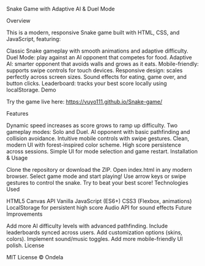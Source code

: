 Snake Game with Adaptive AI & Duel Mode

Overview

This is a modern, responsive Snake game built with HTML, CSS, and JavaScript, featuring:

Classic Snake gameplay with smooth animations and adaptive difficulty.
Duel Mode: play against an AI opponent that competes for food.
Adaptive AI: smarter opponent that avoids walls and grows as it eats.
Mobile-friendly: supports swipe controls for touch devices.
Responsive design: scales perfectly across screen sizes.
Sound effects for eating, game over, and button clicks.
Leaderboard: tracks your best score locally using localStorage.
Demo

Try the game live here: https://vuyo111.github.io/Snake-game/

Features

Dynamic speed increases as score grows to ramp up difficulty.
Two gameplay modes: Solo and Duel.
AI opponent with basic pathfinding and collision avoidance.
Intuitive mobile controls with swipe gestures.
Clean, modern UI with forest-inspired color scheme.
High score persistence across sessions.
Simple UI for mode selection and game restart.
Installation & Usage

Clone the repository or download the ZIP.
Open index.html in any modern browser.
Select game mode and start playing!
Use arrow keys or swipe gestures to control the snake.
Try to beat your best score!
Technologies Used

HTML5 Canvas API
Vanilla JavaScript (ES6+)
CSS3 (Flexbox, animations)
LocalStorage for persistent high score
Audio API for sound effects
Future Improvements

Add more AI difficulty levels with advanced pathfinding.
Include leaderboards synced across users.
Add customization options (skins, colors).
Implement sound/music toggles.
Add more mobile-friendly UI polish.
License

MIT License © Ondela

